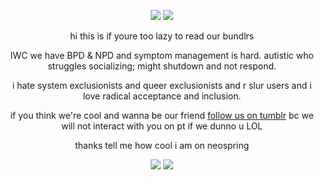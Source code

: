 
<div align="center">

![](https://64.media.tumblr.com/8c58d53a265c159cde10fe03a280b73a/23681ec8e8b5b5ba-7d/s1280x1920/4549453f5f8f241cbe44ed989a330b55420f8012.pnj)
![](https://64.media.tumblr.com/345e5ed0ac0363e696bb93b85133b7eb/23681ec8e8b5b5ba-95/s1280x1920/5539a8311a4eed69107d1df7451f93c1ac8d98e1.pnj)

hi this is if youre too lazy to read our bundlrs

IWC we have BPD & NPD and symptom management is hard. autistic who struggles socializing; might shutdown and not respond.

i hate system exclusionists and queer exclusionists and r slur users and i love radical acceptance and inclusion.

if you think we're cool and wanna be our friend [follow us on tumblr](https://www.tumblr.com/lovewireds) bc we will not interact with you on pt if we dunno u LOL

thanks tell me how cool i am on neospring

![](https://64.media.tumblr.com/345e5ed0ac0363e696bb93b85133b7eb/23681ec8e8b5b5ba-95/s1280x1920/5539a8311a4eed69107d1df7451f93c1ac8d98e1.pnj)
![](https://64.media.tumblr.com/8c58d53a265c159cde10fe03a280b73a/23681ec8e8b5b5ba-7d/s1280x1920/4549453f5f8f241cbe44ed989a330b55420f8012.pnj)

</div>


